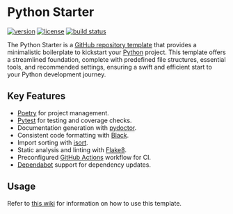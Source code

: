 # Python Starter

[![version](https://img.shields.io/github/v/release/threeal/python-starter?style=flat-square)](https://github.com/threeal/python-starter/releases)
[![license](https://img.shields.io/github/license/threeal/python-starter?style=flat-square)](./LICENSE)
[![build status](https://img.shields.io/github/actions/workflow/status/threeal/python-starter/ci.yaml?branch=main&style=flat-square)](https://github.com/threeal/python-starter/actions/workflows/ci.yaml)

The Python Starter is a [GitHub repository template](https://docs.github.com/en/repositories/creating-and-managing-repositories/creating-a-repository-from-a-template) that provides a minimalistic boilerplate to kickstart your [Python](https://www.python.org/) project. This template offers a streamlined foundation, complete with predefined file structures, essential tools, and recommended settings, ensuring a swift and efficient start to your Python development journey.

## Key Features

- [Poetry](https://python-poetry.org/) for project management.
- [Pytest](https://docs.pytest.org/en/7.4.x/) for testing and coverage checks.
- Documentation generation with [pydoctor](https://pydoctor.readthedocs.io/en/latest/index.html).
- Consistent code formatting with [Black](https://black.readthedocs.io/en/stable/).
- Import sorting with [isort](https://pycqa.github.io/isort/).
- Static analysis and linting with [Flake8](https://flake8.pycqa.org/en/latest/).
- Preconfigured [GitHub Actions](https://github.com/features/actions) workflow for CI.
- [Dependabot](https://docs.github.com/en/code-security/dependabot) support for dependency updates.

## Usage

Refer to [this wiki](https://github.com/threeal/python-starter/wiki) for information on how to use this template.
